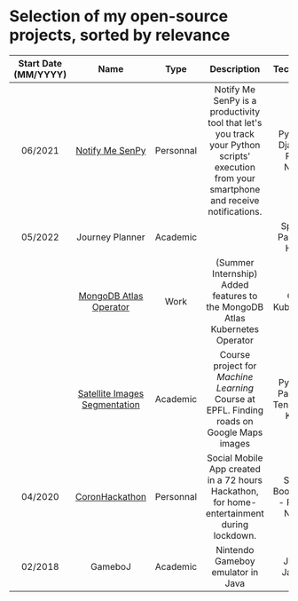 # Selection of my open-source projects, sorted by relevance
| Start Date (MM/YYYY) |                                       Name                                      |    Type   |                                                                 Description                                                                |             Tech Stack             | Team Size | Grade |
|:--------------------:|:-------------------------------------------------------------------------------:|:---------:|:------------------------------------------------------------------------------------------------------------------------------------------:|:----------------------------------:|:---------:|:-----:|
|        06/2021       |         [Notify Me SenPy](https://github.com/magantoine/senpy-package/)         | Personnal | Notify Me SenPy is a productivity tool that let's you track your Python scripts' execution from your smartphone and receive notifications. |   Python - Django - React Native   |     4     |   -   |
|        05/2022       |                                 Journey Planner                                 |  Academic |                                                                                                                                            |        Spark - Pandas - HDFS       |     4     |       |
|                      |  [MongoDB Atlas Operator](https://github.com/mongodb/mongodb-atlas-kubernetes)  |    Work   |                                 (Summer Internship) Added features to the MongoDB Atlas Kubernetes Operator                                |           Go - Kubernetes          |     -     |   -   |
|                      | [Satellite Images Segmentation](https://github.com/Julien-Ben/CS-433-project-2) | Academic  |                          Course project for *Machine Learning* Course at EPFL. Finding roads on Google Maps images                         | Python - Pandas - TensorFlow Keras |     3     |       |
|        04/2020       |          [CoronHackathon](https://github.com/Julien-Ben/Coronhackathon)         | Personnal |                         Social Mobile App created in a 72 hours Hackathon, for home-entertainment during lockdown.                         |  Spring Boot (Java) - React-Native |     8     |   -   |
|        02/2018       |                                     GameboJ                                     |  Academic |                                                      Nintendo Gameboy emulator in Java                                                     |            Java - JavaFX           |     2     |   6   |

